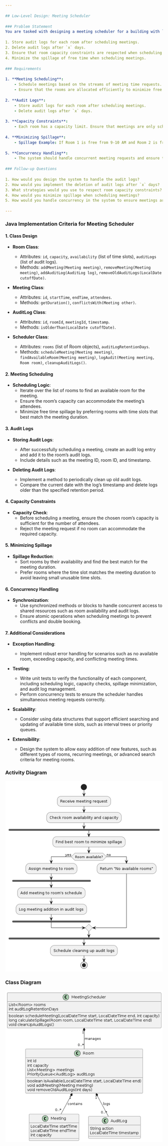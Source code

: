 ```yaml
---

## Low-Level Design: Meeting Scheduler

### Problem Statement
You are tasked with designing a meeting scheduler for a building with `N` rooms. The system should handle streams of meeting time requests and schedule them appropriately. Additionally, the system must:

1. Store audit logs for each room after scheduling meetings.
2. Delete audit logs after `x` days.
3. Ensure that room capacity constraints are respected when scheduling meetings.
4. Minimize the spillage of free time when scheduling meetings.

### Requirements

1. **Meeting Scheduling**:
    - Schedule meetings based on the streams of meeting time requests.
    - Ensure that the rooms are allocated efficiently to minimize free time spillage.

2. **Audit Logs**:
    - Store audit logs for each room after scheduling meetings.
    - Delete audit logs after `x` days.

3. **Capacity Constraints**:
    - Each room has a capacity limit. Ensure that meetings are only scheduled in rooms that can accommodate the number of attendees.

4. **Minimizing Spillage**:
    - Spillage Example: If Room 1 is free from 9-10 AM and Room 2 is free from 9 AM - 12 PM, and a meeting request comes for 9-10 AM, it should be scheduled in Room 1 to keep Room 2 available for a potentially longer meeting.

5. **Concurrency Handling**:
    - The system should handle concurrent meeting requests and ensure that meetings are scheduled without conflicts.

### Follow-up Questions

1. How would you design the system to handle the audit logs?
2. How would you implement the deletion of audit logs after `x` days?
3. What strategies would you use to respect room capacity constraints?
4. How would you minimize spillage when scheduling meetings?
5. How would you handle concurrency in the system to ensure meetings are scheduled correctly without conflicts?

---
```


### Java Implementation Criteria for Meeting Scheduler

#### 1. **Class Design**

- **Room Class**:
   - Attributes: `id`, `capacity`, `availability` (list of time slots), `auditLogs` (list of audit logs).
   - Methods: `addMeeting(Meeting meeting)`, `removeMeeting(Meeting meeting)`, `addAuditLog(AuditLog log)`, `removeOldAuditLogs(LocalDate cutoffDate)`.

- **Meeting Class**:
   - Attributes: `id`, `startTime`, `endTime`, `attendees`.
   - Methods: `getDuration()`, `conflictsWith(Meeting other)`.

- **AuditLog Class**:
   - Attributes: `id`, `roomId`, `meetingId`, `timestamp`.
   - Methods: `isOlderThan(LocalDate cutoffDate)`.

- **Scheduler Class**:
   - Attributes: `rooms` (list of Room objects), `auditLogRetentionDays`.
   - Methods: `scheduleMeeting(Meeting meeting)`, `findAvailableRoom(Meeting meeting)`, `logAudit(Meeting meeting, Room room)`, `cleanupAuditLogs()`.

#### 2. **Meeting Scheduling**

- **Scheduling Logic**:
   - Iterate over the list of rooms to find an available room for the meeting.
   - Ensure the room’s capacity can accommodate the meeting’s attendees.
   - Minimize free time spillage by preferring rooms with time slots that best match the meeting duration.

#### 3. **Audit Logs**

- **Storing Audit Logs**:
   - After successfully scheduling a meeting, create an audit log entry and add it to the room’s audit logs.
   - Include details such as the meeting ID, room ID, and timestamp.

- **Deleting Audit Logs**:
   - Implement a method to periodically clean up old audit logs.
   - Compare the current date with the log’s timestamp and delete logs older than the specified retention period.

#### 4. **Capacity Constraints**

- **Capacity Check**:
   - Before scheduling a meeting, ensure the chosen room’s capacity is sufficient for the number of attendees.
   - Reject the meeting request if no room can accommodate the required capacity.

#### 5. **Minimizing Spillage**

- **Spillage Reduction**:
   - Sort rooms by their availability and find the best match for the meeting duration.
   - Prefer rooms where the time slot matches the meeting duration to avoid leaving small unusable time slots.

#### 6. **Concurrency Handling**

- **Synchronization**:
   - Use synchronized methods or blocks to handle concurrent access to shared resources such as room availability and audit logs.
   - Ensure atomic operations when scheduling meetings to prevent conflicts and double booking.

#### 7. **Additional Considerations**

- **Exception Handling**:
   - Implement robust error handling for scenarios such as no available room, exceeding capacity, and conflicting meeting times.

- **Testing**:
   - Write unit tests to verify the functionality of each component, including scheduling logic, capacity checks, spillage minimization, and audit log management.
   - Perform concurrency tests to ensure the scheduler handles simultaneous meeting requests correctly.

- **Scalability**:
   - Consider using data structures that support efficient searching and updating of available time slots, such as interval trees or priority queues.

- **Extensibility**:
   - Design the system to allow easy addition of new features, such as different types of rooms, recurring meetings, or advanced search criteria for meeting rooms.

### Activity Diagram
<img src="https://raw.githubusercontent.com/meghnadsaha/practice-low-level-design/master/src/com/lld/medium/resource/Meeting%20Scheduler%20-%20Activity%20diagram%20.png"/>

### Class Diagram
<img src="https://raw.githubusercontent.com/meghnadsaha/practice-low-level-design/master/src/com/lld/medium/resource/Meeting%20Scheduler%20-%20Class%20Diagram.png"/>
